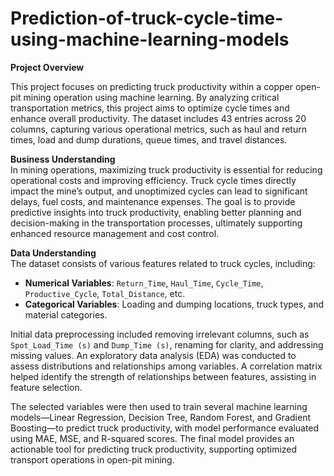 # Prediction-of-truck-cycle-time-using-machine-learning-models

**Project Overview** 

This project focuses on predicting truck productivity within a copper open-pit mining operation using machine learning. By analyzing critical transportation metrics, this project aims to optimize cycle times and enhance overall productivity. The dataset includes 43 entries across 20 columns, capturing various operational metrics, such as haul and return times, load and dump durations, queue times, and travel distances.  

**Business Understanding**  
In mining operations, maximizing truck productivity is essential for reducing operational costs and improving efficiency. Truck cycle times directly impact the mine’s output, and unoptimized cycles can lead to significant delays, fuel costs, and maintenance expenses. The goal is to provide predictive insights into truck productivity, enabling better planning and decision-making in the transportation processes, ultimately supporting enhanced resource management and cost control.  

**Data Understanding**  
The dataset consists of various features related to truck cycles, including:
- **Numerical Variables**: `Return_Time`, `Haul_Time`, `Cycle_Time`, `Productive_Cycle`, `Total_Distance`, etc.
- **Categorical Variables**: Loading and dumping locations, truck types, and material categories.

Initial data preprocessing included removing irrelevant columns, such as `Spot_Load_Time (s)` and `Dump_Time (s)`, renaming for clarity, and addressing missing values. An exploratory data analysis (EDA) was conducted to assess distributions and relationships among variables. A correlation matrix helped identify the strength of relationships between features, assisting in feature selection.  

The selected variables were then used to train several machine learning models—Linear Regression, Decision Tree, Random Forest, and Gradient Boosting—to predict truck productivity, with model performance evaluated using MAE, MSE, and R-squared scores. The final model provides an actionable tool for predicting truck productivity, supporting optimized transport operations in open-pit mining.
